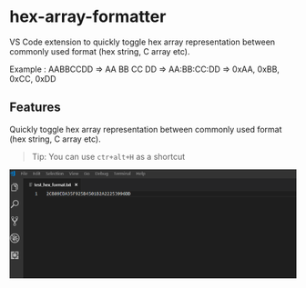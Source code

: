 # hex-array-formatter

VS Code extension to quickly toggle hex array representation between commonly used format (hex string, C array etc).

Example :
AABBCCDD => AA BB CC DD => AA:BB:CC:DD => 0xAA, 0xBB, 0xCC, 0xDD

## Features

Quickly toggle hex array representation between commonly used format (hex string, C array etc).

> Tip: You can use `ctr+alt+H` as a shortcut

![feature preview](images/feature_preview.gif)
